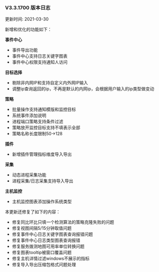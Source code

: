 ### V3.3.1700 版本日志

更新时间: 2021-03-30

新增和优化的功能如下：

**事件中心**

* 事件导出功能
* 事件中心支持日志关键字图表
* 事件中心权限支持通知人访问

**目标选择**

* 剔除非内网IP和支持自定义内外网IP输入
* 调整ip查询返回的ip，不再是默认的内网ip，会根据用户输入的ip类型做变动

**策略**

* 批量操作支持通知模版和监控目标
* 系统事件添加说明
* 进程端口策略支持条件过滤
* 策略放开监控目标支持不填表示全部
* 策略名称长度限制50->128

**插件**

* 新增插件管理指标维度导入导出

**采集**

* 动态进程采集功能
* 进程采集/日志采集支持导入导出

**主机监控**

* 主机监控图表添加操作系统类型

本更新还修复了如下的内容：

* 修复同比环比只填一个检测算法的策略克隆失败的问题
* 修复视图间隔5/15分钟取值问题
* 修复事件中心日志关键字图表查询报错问题
* 修复事件中心日志类型图表查询报错
* 修复服务拨测地图可用率单位转换问题
* 修复图表tooltip被窗口覆盖问题
* 修复主机详情过滤windows不展示的指标
* 修复导入导出压缩包格式问题处理
